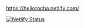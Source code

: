 https://heliorocha.netlify.com/

[![Netlify Status](https://api.netlify.com/api/v1/badges/d5c7dd62-e3eb-4911-ad72-aa60ce1ccd1d/deploy-status)](https://app.netlify.com/sites/heliorocha/deploys)

